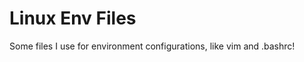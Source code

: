 Linux Env Files
==============

Some files I use for environment configurations, like vim and .bashrc!
